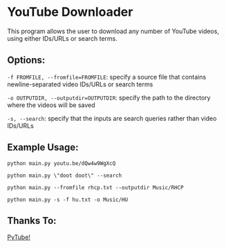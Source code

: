 # YouTube Downloader

This program allows the user to download any number of YouTube videos, using either IDs/URLs or search terms.


## Options:

`-f FROMFILE, --fromfile=FROMFILE`: specify a source file that contains newline-separated video IDs/URLs or search terms

`-o OUTPUTDIR, --outputdir=OUTPUTDIR`: specify the path to the directory where the videos will be saved

`-s, --search`: specify that the inputs are search queries rather than video IDs/URLs


## Example Usage:

`python main.py youtu.be/dQw4w9WgXcQ`

`python main.py \"doot doot\" --search`

`python main.py --fromfile rhcp.txt --outputdir Music/RHCP`

`python main.py -s -f hu.txt -o Music/HU`


## Thanks To:

[PyTube!](https://github.com/nficano/pytube)
